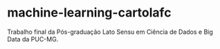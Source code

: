 # machine-learning-cartolafc
Trabalho final da Pós-graduação Lato Sensu em Ciência de Dados e Big Data da PUC-MG.
